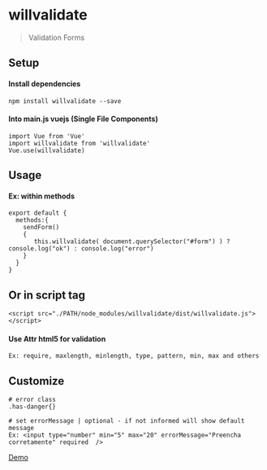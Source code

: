 # willvalidate

> Validation Forms

## Setup
#### Install dependencies
``` 
npm install willvalidate --save
``` 

#### Into main.js vuejs (Single File Components)
``` 
import Vue from 'Vue'
import willvalidate from 'willvalidate'
Vue.use(willvalidate)
```

## Usage
#### Ex: within methods 
```
export default {
  methods:{
    sendForm()
    {
       this.willvalidate( document.querySelector("#form") ) ? console.log("ok") : console.log("error")
    }
  }
}
``` 

## Or in script tag
```
<script src="./PATH/node_modules/willvalidate/dist/willvalidate.js"></script>
```

#### Use Attr html5 for validation
``` 
Ex: require, maxlength, minlength, type, pattern, min, max and others
```

## Customize
```
# error class 
.has-danger{}

# set errorMessage | optional - if not informed will show default message
Ex: <input type="number" min="5" max="20" errorMessage="Preencha corretamente" required  />
```


[Demo](https://gustavosoriano.github.io/willvalidate/)
